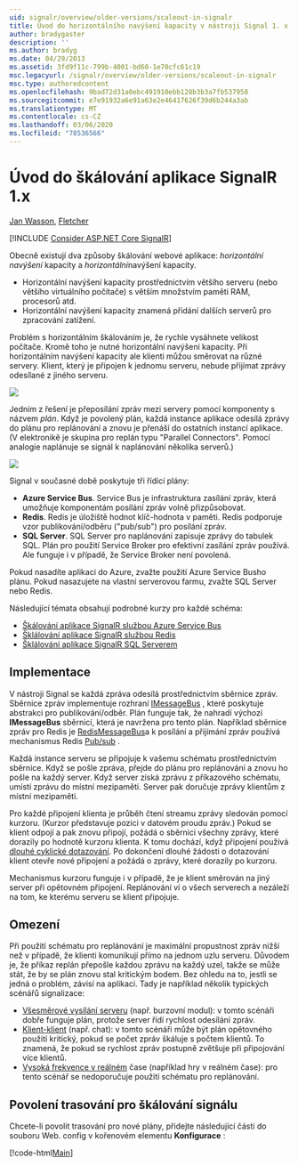 ```yaml
---
uid: signalr/overview/older-versions/scaleout-in-signalr
title: Úvod do horizontálního navýšení kapacity v nástroji Signal 1. x | Microsoft Docs
author: bradygaster
description: ''
ms.author: bradyg
ms.date: 04/29/2013
ms.assetid: 3fd9f11c-799b-4001-bd60-1e70cfc61c19
msc.legacyurl: /signalr/overview/older-versions/scaleout-in-signalr
msc.type: authoredcontent
ms.openlocfilehash: 9bad72d31a0ebc491910ebb128b3b3a7fb537958
ms.sourcegitcommit: e7e91932a6e91a63e2e46417626f39d6b244a3ab
ms.translationtype: MT
ms.contentlocale: cs-CZ
ms.lasthandoff: 03/06/2020
ms.locfileid: "78536566"
---
```

# <a name="introduction-to-scaleout-in-signalr-1x"></a>Úvod do škálování aplikace SignalR 1.x

[Jan Wasson](https://github.com/MikeWasson), [Fletcher](https://github.com/pfletcher)

[!INCLUDE [Consider ASP.NET Core SignalR](~/includes/signalr/signalr-version-disambiguation.md)]

Obecně existují dva způsoby škálování webové aplikace: *horizontální navýšení* kapacity a *horizontální*navýšení kapacity.

- Horizontální navýšení kapacity prostřednictvím většího serveru (nebo většího virtuálního počítače) s větším množstvím paměti RAM, procesorů atd.
- Horizontální navýšení kapacity znamená přidání dalších serverů pro zpracování zatížení.

Problém s horizontálním škálováním je, že rychle vysáhnete velikost počítače. Kromě toho je nutné horizontální navýšení kapacity. Při horizontálním navýšení kapacity ale klienti můžou směrovat na různé servery. Klient, který je připojen k jednomu serveru, nebude přijímat zprávy odesílané z jiného serveru.

![](scaleout-in-signalr/_static/image1.png)

Jedním z řešení je přeposílání zpráv mezi servery pomocí komponenty s názvem *plán*. Když je povolený plán, každá instance aplikace odesílá zprávy do plánu pro replánování a znovu je přenáší do ostatních instancí aplikace. (V elektronikě je skupina pro replán typu "Parallel Connectors". Pomocí analogie naplánuje se signál k naplánování několika serverů.)

![](scaleout-in-signalr/_static/image2.png)

Signal v současné době poskytuje tři řídicí plány:

- **Azure Service Bus**. Service Bus je infrastruktura zasílání zpráv, která umožňuje komponentám posílání zpráv volně přizpůsobovat.
- **Redis**. Redis je úložiště hodnot klíč-hodnota v paměti. Redis podporuje vzor publikování/odběru ("pub/sub") pro posílání zpráv.
- **SQL Server**. SQL Server pro naplánování zapisuje zprávy do tabulek SQL. Plán pro použití Service Broker pro efektivní zasílání zpráv používá. Ale funguje i v případě, že Service Broker není povolená.

Pokud nasadíte aplikaci do Azure, zvažte použití Azure Service Busho plánu. Pokud nasazujete na vlastní serverovou farmu, zvažte SQL Server nebo Redis.

Následující témata obsahují podrobné kurzy pro každé schéma:

- [Škálování aplikace SignalR službou Azure Service Bus](scaleout-with-windows-azure-service-bus.md)
- [Šklálování aplikace SignalR službou Redis](scaleout-with-redis.md)
- [Šklálování aplikace SignalR SQL Serverem](scaleout-with-sql-server.md)

## <a name="implementation"></a>Implementace

V nástroji Signal se každá zpráva odesílá prostřednictvím sběrnice zpráv. Sběrnice zpráv implementuje rozhraní [IMessageBus](https://msdn.microsoft.com/library/microsoft.aspnet.signalr.messaging.imessagebus(v=vs.100).aspx) , které poskytuje abstrakci pro publikování/odběr. Plán funguje tak, že nahradí výchozí **IMessageBus** sběrnicí, která je navržena pro tento plán. Například sběrnice zpráv pro Redis je [RedisMessageBus](https://msdn.microsoft.com/library/microsoft.aspnet.signalr.redis.redismessagebus(v=vs.100).aspx)a k posílání a přijímání zpráv používá mechanismus Redis [Pub/sub](http://redis.io/topics/pubsub) .

Každá instance serveru se připojuje k vašemu schématu prostřednictvím sběrnice. Když se pošle zpráva, přejde do plánu pro replánování a znovu ho pošle na každý server. Když server získá zprávu z příkazového schématu, umístí zprávu do místní mezipaměti. Server pak doručuje zprávy klientům z místní mezipaměti.

Pro každé připojení klienta je průběh čtení streamu zprávy sledován pomocí kurzoru. (Kurzor představuje pozici v datovém proudu zpráv.) Pokud se klient odpojí a pak znovu připojí, požádá o sběrnici všechny zprávy, které dorazily po hodnotě kurzoru klienta. K tomu dochází, když připojení používá [dlouhé cyklické dotazování](../getting-started/introduction-to-signalr.md#transports). Po dokončení dlouhé žádosti o dotazování klient otevře nové připojení a požádá o zprávy, které dorazily po kurzoru.

Mechanismus kurzoru funguje i v případě, že je klient směrován na jiný server při opětovném připojení. Replánování ví o všech serverech a nezáleží na tom, ke kterému serveru se klient připojuje.

## <a name="limitations"></a>Omezení

Při použití schématu pro replánování je maximální propustnost zpráv nižší než v případě, že klienti komunikují přímo na jednom uzlu serveru. Důvodem je, že příkaz replán přepošle každou zprávu na každý uzel, takže se může stát, že by se plán znovu stal kritickým bodem. Bez ohledu na to, jestli se jedná o problém, závisí na aplikaci. Tady je například několik typických scénářů signalizace:

- [Všesměrové vysílání serveru](tutorial-server-broadcast-with-aspnet-signalr.md) (např. burzovní modul): v tomto scénáři dobře funguje plán, protože server řídí rychlost odesílání zpráv.
- [Klient-klient](tutorial-getting-started-with-signalr.md) (např. chat): v tomto scénáři může být plán opětovného použití kritický, pokud se počet zpráv škáluje s počtem klientů. To znamená, že pokud se rychlost zpráv postupně zvětšuje při připojování více klientů.
- [Vysoká frekvence v reálném](tutorial-high-frequency-realtime-with-signalr.md) čase (například hry v reálném čase): pro tento scénář se nedoporučuje použití schématu pro replánování.

## <a name="enabling-tracing-for-signalr-scaleout"></a>Povolení trasování pro škálování signálu

Chcete-li povolit trasování pro nové plány, přidejte následující části do souboru Web. config v kořenovém elementu **Konfigurace** :

[!code-html[Main](scaleout-in-signalr/samples/sample1.html)]
